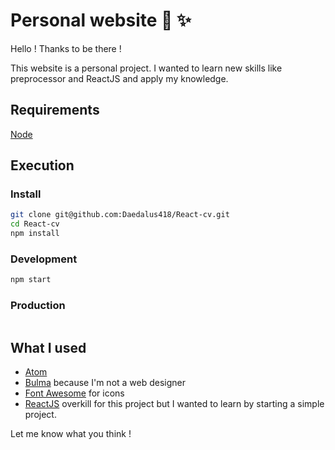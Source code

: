 # Personal website :rocket: :sparkles:

Hello ! Thanks to be there !

This website is a personal project.
I wanted to learn new skills like preprocessor and ReactJS and apply my knowledge.

## Requirements

[Node](https://nodejs.org/en/download/)

## Execution

### Install

```bash
git clone git@github.com:Daedalus418/React-cv.git
cd React-cv
npm install
```
### Development

```bash
npm start
```
### Production

```bash
```
## What I used

- [Atom](https://atom.io/)
- [Bulma](http://bulma.io/) because I'm not a web designer
- [Font Awesome](http://fontawesome.io/) for icons
- [ReactJS](https://github.com/facebookincubator/create-react-app) overkill for this project but I wanted to learn by starting a simple project.


Let me know what you think !
